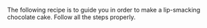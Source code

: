 The following recipe is to guide you in order to make a lip-smacking chocolate cake.
Follow all the steps properly.